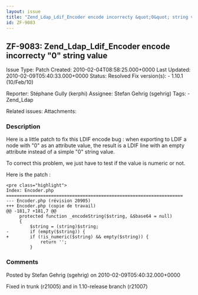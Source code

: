 ```yaml
---
layout: issue
title: "Zend_Ldap_Ldif_Encoder encode incorrecty &quot;0&quot; string value"
id: ZF-9083
---
```


ZF-9083: Zend\_Ldap\_Ldif\_Encoder encode incorrecty "0" string value
---------------------------------------------------------------------

 Issue Type: Patch Created: 2010-02-04T08:58:25.000+0000 Last Updated: 2010-02-09T05:40:33.000+0000 Status: Resolved Fix version(s): - 1.10.1 (10/Feb/10)
 
 Reporter:  Stéphane Gully (kerphi)  Assignee:  Stefan Gehrig (sgehrig)  Tags: - Zend\_Ldap
 
 Related issues: 
 Attachments: 
### Description

Here is a little patch to fix this LDIF encode bug : when exporting to LDIF a node with "0" as an attribute value, the result is a LDIF line with an empty attribute instead of a simple "0" string value.

To correct this problem, we just have to test if the value is numeric or not.

Here is the patch :

 
    <pre class="highlight">
    Index: Encoder.php
    ===================================================================
    --- Encoder.php (révision 20905)
    +++ Encoder.php (copie de travail)
    @@ -181,7 +181,7 @@
         protected function _encodeString($string, &$base64 = null)
         {
             $string = (string)$string;
    -        if (empty($string)) {
    +        if (!is_numeric($string) && empty($string)) {
                 return '';
             }


 

 

### Comments

Posted by Stefan Gehrig (sgehrig) on 2010-02-09T05:40:32.000+0000

Fixed in trunk (r21005) and in 1.10-release branch (r21007)

 

 